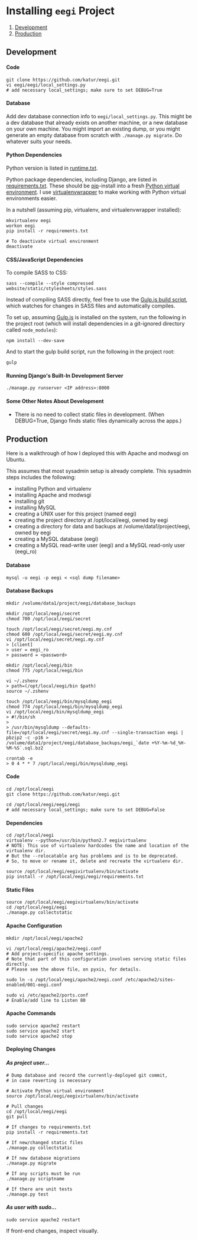 # Installing `eegi` Project

1. [Development](#development)
1. [Production](#production)


## Development


#### Code

```
git clone https://github.com/katur/eegi.git
vi eegi/eegi/local_settings.py
# add necessary local_settings; make sure to set DEBUG=True
```


#### Database

Add dev database connection info to `eegi/local_settings.py`.
This might be a dev database that already exists on another machine,
or a new database on your own machine.
You might import an existing dump, or you might generate an empty database
from scratch with `./manage.py migrate`. Do whatever suits your needs.


#### Python Dependencies

Python version is listed in [runtime.txt](runtime.txt).

Python package dependencies, including Django,
are listed in [requirements.txt](requirements.txt).
These should be [pip](https://pypi.python.org/pypi/pip)-install into a fresh
[Python virtual environment](http://virtualenv.readthedocs.org/). I use
[virtualenvwrapper](http://virtualenvwrapper.readthedocs.org/en/latest/)
to make working with Python virtual environments easier.

In a nutshell (assuming pip, virtualenv, and virtualenvwrapper installed):
```
mkvirtualenv eegi
workon eegi
pip install -r requirements.txt

# To deactivate virtual environment
deactivate
```


#### CSS/JavaScript Dependencies

To compile SASS to CSS:
```
sass --compile --style compressed website/static/stylesheets/styles.sass
```

Instead of compiling SASS directly,
feel free to use the [Gulp.js build script](gulpfile.js), which watches
for changes in SASS files and automatically compiles.

To set up, assuming [Gulp.js](http://gulpjs.com/) is installed on the system,
run the following in the project root (which will install dependencies
in a git-ignored directory called `node_modules`):
```
npm install --dev-save
```

And to start the gulp build script, run the following in the project root:
```
gulp
```


#### Running Django's Built-In Development Server

```
./manage.py runserver <IP address>:8000
```


#### Some Other Notes About Development

- There is no need to collect static files in development.
(When DEBUG=True, Django finds static files dynamically across the apps.)



## Production

Here is a walkthrough of how I deployed this with Apache and modwsgi on Ubuntu.

This assumes that most sysadmin setup is already complete.
This sysadmin steps includes the following:

- installing Python and virtualenv
- installing Apache and modwsgi
- installing git
- installing MySQL
- creating a UNIX user for this project (named eegi)
- creating the project directory at /opt/local/eegi, owned by eegi
- creating a directory for data and backups at /volume/data1/project/eegi, owned by eegi
- creating a MySQL database (eegi)
- creating a MySQL read-write user (eegi) and a MySQL read-only user (eegi_ro)


#### Database

```
mysql -u eegi -p eegi < <sql dump filename>
```


#### Database Backups

```
mkdir /volume/data1/project/eegi/database_backups

mkdir /opt/local/eegi/secret
chmod 700 /opt/local/eegi/secret

touch /opt/local/eegi/secret/eegi.my.cnf
chmod 600 /opt/local/eegi/secret/eegi.my.cnf
vi /opt/local/eegi/secret/eegi.my.cnf
> [client]
> user = eegi_ro
> password = <password>

mkdir /opt/local/eegi/bin
chmod 775 /opt/local/eegi/bin

vi ~/.zshenv
> path=(/opt/local/eegi/bin $path)
source ~/.zshenv

touch /opt/local/eegi/bin/mysqldump_eegi
chmod 774 /opt/local/eegi/bin/mysqldump_eegi
vi /opt/local/eegi/bin/mysqldump_eegi
> #!/bin/sh
>
> /usr/bin/mysqldump --defaults-file=/opt/local/eegi/secret/eegi.my.cnf --single-transaction eegi | pbzip2 -c -p16 > /volume/data1/project/eegi/database_backups/eegi_`date +%Y-%m-%d_%H-%M-%S`.sql.bz2

crontab -e
> 0 4 * * 7 /opt/local/eegi/bin/mysqldump_eegi
```


#### Code

```
cd /opt/local/eegi
git clone https://github.com/katur/eegi.git

cd /opt/local/eegi/eegi/eegi
# add necessary local_settings; make sure to set DEBUG=False
```


#### Dependencies

```
cd /opt/local/eegi
virtualenv --python=/usr/bin/python2.7 eegivirtualenv
# NOTE: This use of virtualenv hardcodes the name and location of the virtualenv dir.
# But the --relocatable arg has problems and is to be deprecated.
# So, to move or rename it, delete and recreate the virtualenv dir.

source /opt/local/eegi/eegivirtualenv/bin/activate
pip install -r /opt/local/eegi/eegi/requirements.txt
```


#### Static Files

```
source /opt/local/eegi/eegivirtualenv/bin/activate
cd /opt/local/eegi/eegi
./manage.py collectstatic
```


#### Apache Configuration

```
mkdir /opt/local/eegi/apache2

vi /opt/local/eegi/apache2/eegi.conf
# Add project-specific apache settings.
# Note that part of this configuration involves serving static files directly.
# Please see the above file, on pyxis, for details.

sudo ln -s /opt/local/eegi/apache2/eegi.conf /etc/apache2/sites-enabled/001-eegi.conf

sudo vi /etc/apache2/ports.conf
# Enable/add line to Listen 80
```


#### Apache Commands
```
sudo service apache2 restart
sudo service apache2 start
sudo service apache2 stop
```


#### Deploying Changes

#### *As project user...*
```
# Dump database and record the currently-deployed git commit,
# in case reverting is necessary

# Activate Python virtual environment
source /opt/local/eegi/eegivirtualenv/bin/activate

# Pull changes
cd /opt/local/eegi/eegi
git pull

# If changes to requirements.txt
pip install -r requirements.txt

# If new/changed static files
./manage.py collectstatic

# If new database migrations
./manage.py migrate

# If any scripts must be run
./manage.py scriptname

# If there are unit tests
./manage.py test
```

#### *As user with sudo...*
```
sudo service apache2 restart
```

If front-end changes, inspect visually.
